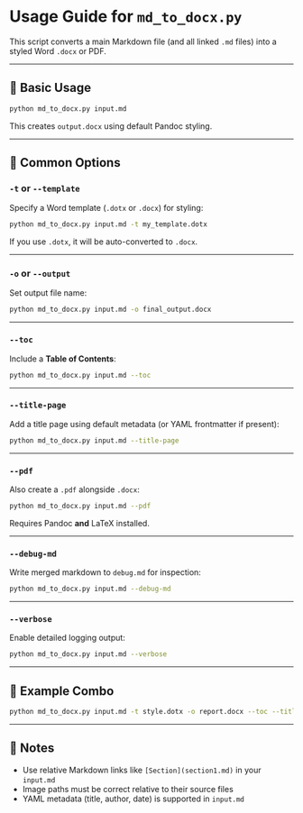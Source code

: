 # Usage Guide for `md_to_docx.py`

This script converts a main Markdown file (and all linked `.md` files) into a styled Word `.docx` or PDF.

---

## 📄 Basic Usage

```bash
python md_to_docx.py input.md
```

This creates `output.docx` using default Pandoc styling.

---

## 🧩 Common Options

### `-t` or `--template`

Specify a Word template (`.dotx` or `.docx`) for styling:

```bash
python md_to_docx.py input.md -t my_template.dotx
```

If you use `.dotx`, it will be auto-converted to `.docx`.

---

### `-o` or `--output`

Set output file name:

```bash
python md_to_docx.py input.md -o final_output.docx
```

---

### `--toc`

Include a **Table of Contents**:

```bash
python md_to_docx.py input.md --toc
```

---

### `--title-page`

Add a title page using default metadata (or YAML frontmatter if present):

```bash
python md_to_docx.py input.md --title-page
```

---

### `--pdf`

Also create a `.pdf` alongside `.docx`:

```bash
python md_to_docx.py input.md --pdf
```

Requires Pandoc **and** LaTeX installed.

---

### `--debug-md`

Write merged markdown to `debug.md` for inspection:

```bash
python md_to_docx.py input.md --debug-md
```

---

### `--verbose`

Enable detailed logging output:

```bash
python md_to_docx.py input.md --verbose
```

---

## 🧠 Example Combo

```bash
python md_to_docx.py input.md -t style.dotx -o report.docx --toc --title-page --pdf --verbose
```

---

## 📌 Notes

- Use relative Markdown links like `[Section](section1.md)` in your `input.md`
- Image paths must be correct relative to their source files
- YAML metadata (title, author, date) is supported in `input.md`